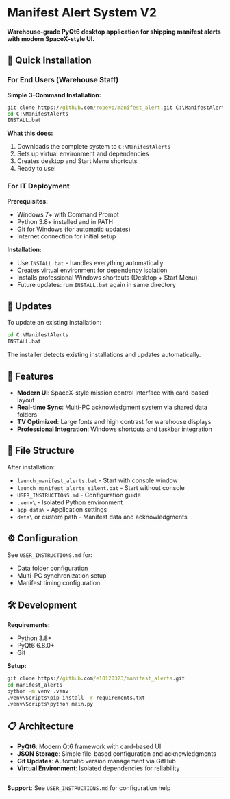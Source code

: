# Manifest Alert System V2

**Warehouse-grade PyQt6 desktop application for shipping manifest alerts with modern SpaceX-style UI.**

## 🚀 Quick Installation

### For End Users (Warehouse Staff)

**Simple 3-Command Installation:**
```cmd
git clone https://github.com/ropevp/manifest_alert.git C:\ManifestAlerts
cd C:\ManifestAlerts
INSTALL.bat
```

**What this does:**
1. Downloads the complete system to `C:\ManifestAlerts`
2. Sets up virtual environment and dependencies
3. Creates desktop and Start Menu shortcuts
4. Ready to use!

### For IT Deployment

**Prerequisites:**
- Windows 7+ with Command Prompt
- Python 3.8+ installed and in PATH
- Git for Windows (for automatic updates)
- Internet connection for initial setup

**Installation:**
- Use `INSTALL.bat` - handles everything automatically
- Creates virtual environment for dependency isolation
- Installs professional Windows shortcuts (Desktop + Start Menu)
- Future updates: run `INSTALL.bat` again in same directory

## 🔄 Updates

To update an existing installation:
```cmd
cd C:\ManifestAlerts
INSTALL.bat
```
The installer detects existing installations and updates automatically.

## 🎯 Features

- **Modern UI**: SpaceX-style mission control interface with card-based layout
- **Real-time Sync**: Multi-PC acknowledgment system via shared data folders
- **TV Optimized**: Large fonts and high contrast for warehouse displays
- **Professional Integration**: Windows shortcuts and taskbar integration

## 📂 File Structure

After installation:
- `launch_manifest_alerts.bat` - Start with console window
- `launch_manifest_alerts_silent.bat` - Start without console
- `USER_INSTRUCTIONS.md` - Configuration guide
- `.venv\` - Isolated Python environment
- `app_data\` - Application settings
- `data\` or custom path - Manifest data and acknowledgments

## ⚙️ Configuration

See `USER_INSTRUCTIONS.md` for:
- Data folder configuration
- Multi-PC synchronization setup
- Manifest timing configuration

## 🛠️ Development

**Requirements:**
- Python 3.8+
- PyQt6 6.8.0+
- Git

**Setup:**
```cmd
git clone https://github.com/e10120323/manifest_alerts.git
cd manifest_alerts
python -m venv .venv
.venv\Scripts\pip install -r requirements.txt
.venv\Scripts\python main.py
```

## 📋 Architecture

- **PyQt6**: Modern Qt6 framework with card-based UI
- **JSON Storage**: Simple file-based configuration and acknowledgments
- **Git Updates**: Automatic version management via GitHub
- **Virtual Environment**: Isolated dependencies for reliability

---

**Support**: See `USER_INSTRUCTIONS.md` for configuration help

